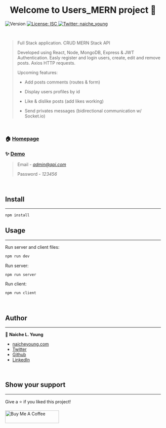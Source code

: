 <h1 align="center">Welcome to Users_MERN project 👋</h1>
<p>
  <img alt="Version" src="https://img.shields.io/badge/version-2.0.0-blue.svg?cacheSeconds=2592000" />
  <a href="#" target="_blank">
    <img alt="License: ISC" src="https://img.shields.io/badge/License-ISC-yellow.svg" />
  </a>
  <a href="https://twitter.com/naiche_young" target="_blank">
    <img alt="Twitter: naiche_young" src="https://img.shields.io/twitter/follow/naiche_young.svg?style=social" />
  </a>
</p>

<br/>

> Full Stack application. CRUD MERN Stack API
>
> Developed using React, Node, MongoDB, Express & JWT Authentication. Easly register and login users, create, edit and remove posts. Axios HTTP requests.
>
> Upcoming features:
>
> - Add posts comments (routes & form)
>
> - Display users profiles by id
>
> - Like & dislike posts (add likes working)
>
> - Send privates messages (bidirectional communication w/ Socket.io)


<br/>

### 🏠 [Homepage](https://clientscrud.herokuapp.com/)

### ✨ [Demo](https://clientscrud.herokuapp.com/)

> Email -  *admin@api.com*
>
> Password - *123456*

<br/>

## Install

---

```sh
npm install
```

## Usage

---

Run server and client files:

```sh
npm run dev
```

Run server:

```sh
npm run server
```

Run client:

```sh
npm run client
```

<br/>

## Author

---

👤 **Naiche L. Young**

* [naicheyoung.com](https://naicheyoung.com)
* [Twitter](https://twitter.com/naiche_young)
* [Github](https://github.com/nai-young)
* [LinkedIn](https://linkedin.com/in/naiyoung)

<br/>

## Show your support

---

Give a ⭐️ if you liked this project!

<a href="https://www.buymeacoffee.com/naiyoung" target="_blank"><img src="https://www.buymeacoffee.com/assets/img/custom_images/orange_img.png" alt="Buy Me A Coffee" style="height: 41px !important;width: 174px !important;" ></a>
